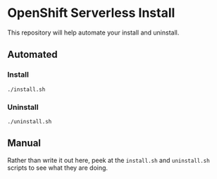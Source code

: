 # OpenShift Serverless Install

This repository will help automate your install and uninstall.

## Automated

### Install

```shell
./install.sh
```

### Uninstall

```shell
./uninstall.sh
```

## Manual

Rather than write it out here, peek at the `install.sh` and `uninstall.sh`
scripts to see what they are doing.

